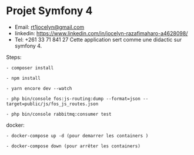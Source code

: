 # Projet Symfony 4
- Email: rt1jocelyn@gmail.com
- linkedin: https://www.linkedin.com/in/jocelyn-razafimaharo-a4628098/
- Tel: +261 33 71 841 27
Cette application sert comme une didactic sur symfony 4.

Steps:  
    
    - composer install  
    
    - npm install  
    
    - yarn encore dev --watch  
    
    - php bin/console fos:js-routing:dump --format=json --target=public/js/fos_js_routes.json
    
    - php bin/console rabbitmq:consumer test
    
docker:
    
    - docker-compose up -d (pour demarrer les containers )
    
    - docker-compose down (pour arrêter les containers)
    
    
    